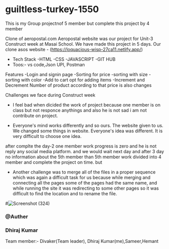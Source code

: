 # guiltless-turkey-1550

This is my Group projectnof 5 member
but complete this project by 4 member

Clone of aeropostal.com Aeropostal website was our project for Unit-3 Construct week at Masai School. We have made this project in 5 days. Our clone asos website - (https://loquacious-wisp-27ca11.netlify.app/)

- Tech Stack -HTML -CSS -JAVASCRIPT -GIT HUB
- Toos:- vs code,Json UPI, Postman

Features -Login and signin page -Sorting for price -sorting with size -sorting with color -Add to cart opt for adding items -Increment and Decrement Number of product according to that price is also changes

Challenges we face during Construct week

-  I feel bad when dicided the work of project because one member is on class but not responce anythings and also he is not sad i am not contribute on project.

- Everyone's mind works differently and so ours. The website given to us. We changed some things in website. Everyone's idea was different. It is very difficult to choose one idea.

after complte the day-2 one member work progress is zero and he is not reply any social media platform. and we would wait next day and after 3 day no information about the 5th member than 5th member work divided into 4 member and complete the project on time. but

- Another challenge was to merge all of the files in a proper sequence which was again a difficult task for us because while merging and connecting all the pages some of the pages had the same name, and while running the site it was redirecting to some other pages so it was difficult to find the location and to rename the file.


#![Screenshot (324)](https://user-images.githubusercontent.com/115461643/227495333-8fde26a6-50d0-4681-90a4-3309448a07cc.png)


### @Auther
### Dhiraj Kumar

Team member:- Divaker(Team leader), Dhiraj Kumar(me),Sameer,Hemant
